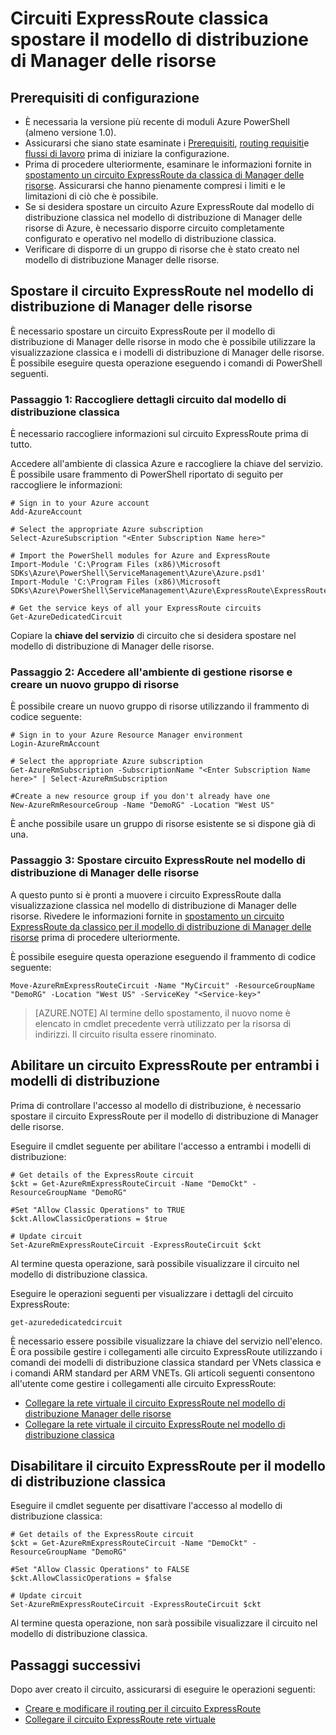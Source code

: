 <properties
   pageTitle="Spostare circuiti ExpressRoute da classico a Gestione risorse | Microsoft Azure"
   description="Questa pagina illustra come spostare un circuito classico per il modello di distribuzione di Manager delle risorse."
   documentationCenter="na"
   services="expressroute"
   authors="ganesr"
   manager="carmonm"
   editor=""
   tags="azure-resource-manager"/>
<tags
   ms.service="expressroute"
   ms.devlang="na"
   ms.topic="article"
   ms.tgt_pltfrm="na"
   ms.workload="infrastructure-services"
   ms.date="10/10/2016"
   ms.author="ganesr"/>


# <a name="move-expressroute-circuits-from-the-classic-to-the-resource-manager-deployment-model"></a>Circuiti ExpressRoute classica spostare il modello di distribuzione di Manager delle risorse

## <a name="configuration-prerequisites"></a>Prerequisiti di configurazione

- È necessaria la versione più recente di moduli Azure PowerShell (almeno versione 1.0).
- Assicurarsi che siano state esaminate i [Prerequisiti](expressroute-prerequisites.md), [routing requisiti](expressroute-routing.md)e [flussi di lavoro](expressroute-workflows.md) prima di iniziare la configurazione.
- Prima di procedere ulteriormente, esaminare le informazioni fornite in [spostamento un circuito ExpressRoute da classica di Manager delle risorse](expressroute-move.md). Assicurarsi che hanno pienamente compresi i limiti e le limitazioni di ciò che è possibile.
- Se si desidera spostare un circuito Azure ExpressRoute dal modello di distribuzione classica nel modello di distribuzione di Manager delle risorse di Azure, è necessario disporre circuito completamente configurato e operativo nel modello di distribuzione classica.
- Verificare di disporre di un gruppo di risorse che è stato creato nel modello di distribuzione Manager delle risorse.

## <a name="move-the-expressroute-circuit-to-the-resource-manager-deployment-model"></a>Spostare il circuito ExpressRoute nel modello di distribuzione di Manager delle risorse

È necessario spostare un circuito ExpressRoute per il modello di distribuzione di Manager delle risorse in modo che è possibile utilizzare la visualizzazione classica e i modelli di distribuzione di Manager delle risorse. È possibile eseguire questa operazione eseguendo i comandi di PowerShell seguenti.

### <a name="step-1-gather-circuit-details-from-the-classic-deployment-model"></a>Passaggio 1: Raccogliere dettagli circuito dal modello di distribuzione classica

È necessario raccogliere informazioni sul circuito ExpressRoute prima di tutto.

Accedere all'ambiente di classica Azure e raccogliere la chiave del servizio. È possibile usare frammento di PowerShell riportato di seguito per raccogliere le informazioni:

    # Sign in to your Azure account
    Add-AzureAccount

    # Select the appropriate Azure subscription
    Select-AzureSubscription "<Enter Subscription Name here>"

    # Import the PowerShell modules for Azure and ExpressRoute
    Import-Module 'C:\Program Files (x86)\Microsoft SDKs\Azure\PowerShell\ServiceManagement\Azure\Azure.psd1'
    Import-Module 'C:\Program Files (x86)\Microsoft SDKs\Azure\PowerShell\ServiceManagement\Azure\ExpressRoute\ExpressRoute.psd1'

    # Get the service keys of all your ExpressRoute circuits
    Get-AzureDedicatedCircuit

Copiare la **chiave del servizio** di circuito che si desidera spostare nel modello di distribuzione di Manager delle risorse.

### <a name="step-2-sign-in-to-the-resource-manager-environment-and-create-a-new-resource-group"></a>Passaggio 2: Accedere all'ambiente di gestione risorse e creare un nuovo gruppo di risorse

È possibile creare un nuovo gruppo di risorse utilizzando il frammento di codice seguente:

    # Sign in to your Azure Resource Manager environment
    Login-AzureRmAccount

    # Select the appropriate Azure subscription
    Get-AzureRmSubscription -SubscriptionName "<Enter Subscription Name here>" | Select-AzureRmSubscription

    #Create a new resource group if you don't already have one
    New-AzureRmResourceGroup -Name "DemoRG" -Location "West US"

È anche possibile usare un gruppo di risorse esistente se si dispone già di una.

### <a name="step-3-move-the-expressroute-circuit-to-the-resource-manager-deployment-model"></a>Passaggio 3: Spostare circuito ExpressRoute nel modello di distribuzione di Manager delle risorse

A questo punto si è pronti a muovere i circuito ExpressRoute dalla visualizzazione classica nel modello di distribuzione di Manager delle risorse. Rivedere le informazioni fornite in [spostamento un circuito ExpressRoute da classico per il modello di distribuzione di Manager delle risorse](expressroute-move.md) prima di procedere ulteriormente.

È possibile eseguire questa operazione eseguendo il frammento di codice seguente:

    Move-AzureRmExpressRouteCircuit -Name "MyCircuit" -ResourceGroupName "DemoRG" -Location "West US" -ServiceKey "<Service-key>"

>[AZURE.NOTE] Al termine dello spostamento, il nuovo nome è elencato in cmdlet precedente verrà utilizzato per la risorsa di indirizzi. Il circuito risulta essere rinominato.

## <a name="enable-an-expressroute-circuit-for-both-deployment-models"></a>Abilitare un circuito ExpressRoute per entrambi i modelli di distribuzione

Prima di controllare l'accesso al modello di distribuzione, è necessario spostare il circuito ExpressRoute per il modello di distribuzione di Manager delle risorse.

Eseguire il cmdlet seguente per abilitare l'accesso a entrambi i modelli di distribuzione:

    # Get details of the ExpressRoute circuit
    $ckt = Get-AzureRmExpressRouteCircuit -Name "DemoCkt" -ResourceGroupName "DemoRG"

    #Set "Allow Classic Operations" to TRUE
    $ckt.AllowClassicOperations = $true

    # Update circuit
    Set-AzureRmExpressRouteCircuit -ExpressRouteCircuit $ckt

Al termine questa operazione, sarà possibile visualizzare il circuito nel modello di distribuzione classica.

Eseguire le operazioni seguenti per visualizzare i dettagli del circuito ExpressRoute:

    get-azurededicatedcircuit

È necessario essere possibile visualizzare la chiave del servizio nell'elenco. È ora possibile gestire i collegamenti alle circuito ExpressRoute utilizzando i comandi dei modelli di distribuzione classica standard per VNets classica e i comandi ARM standard per ARM VNETs. Gli articoli seguenti consentono all'utente come gestire i collegamenti alle circuito ExpressRoute:

- [Collegare la rete virtuale il circuito ExpressRoute nel modello di distribuzione Manager delle risorse](expressroute-howto-linkvnet-arm.md)
- [Collegare la rete virtuale il circuito ExpressRoute nel modello di distribuzione classica](expressroute-howto-linkvnet-classic.md)


## <a name="disable-the-expressroute-circuit-to-the-classic-deployment-model"></a>Disabilitare il circuito ExpressRoute per il modello di distribuzione classica

Eseguire il cmdlet seguente per disattivare l'accesso al modello di distribuzione classica:

    # Get details of the ExpressRoute circuit
    $ckt = Get-AzureRmExpressRouteCircuit -Name "DemoCkt" -ResourceGroupName "DemoRG"

    #Set "Allow Classic Operations" to FALSE
    $ckt.AllowClassicOperations = $false

    # Update circuit
    Set-AzureRmExpressRouteCircuit -ExpressRouteCircuit $ckt

Al termine questa operazione, non sarà possibile visualizzare il circuito nel modello di distribuzione classica.

## <a name="next-steps"></a>Passaggi successivi

Dopo aver creato il circuito, assicurarsi di eseguire le operazioni seguenti:

- [Creare e modificare il routing per il circuito ExpressRoute](expressroute-howto-routing-arm.md)
- [Collegare il circuito ExpressRoute rete virtuale](expressroute-howto-linkvnet-arm.md)
